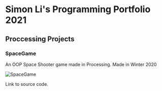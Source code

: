 # Simon Li's Programming Portfolio 2021

## Proccessing Projects

### SpaceGame
An OOP Space Shooter game made in Processing. Made in Winter 2020

![SpaceGame](https://github.com/Ctrl-SimonLi/ProgrammingPortfolioB4/blob/gh-pages/images/SpaceGame.png)

Link to source code.
